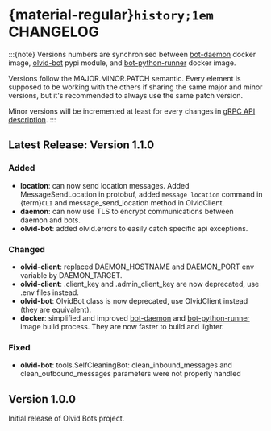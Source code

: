 # {material-regular}`history;1em` CHANGELOG

:::{note}
Versions numbers are synchronised between [bot-daemon](https://hub.docker.com/r/olvid/bot-daemon) docker image, [olvid-bot](https://pypi.org/project/olvid-bot/) pypi module, and  [bot-python-runner](https://hub.docker.com/r/olvid/bot-python-runner) docker image.

Versions follow the MAJOR.MINOR.PATCH semantic.
Every element is supposed to be working with the others if sharing the same major and minor versions, but it's recommended to always use the same patch version.

Minor versions will be incremented at least for every changes in [gRPC API description](https://github.com/olvid-io/Olvid-Bot-Protobuf).
:::

## Latest Release: Version 1.1.0

### Added

- **location**: can now send location messages. Added MessageSendLocation in protobuf, added `message location` command in {term}`CLI` and message_send_location method in OlvidClient.
- **daemon**: can now use TLS to encrypt communications between daemon and bots.
- **olvid-bot**: added olvid.errors to easily catch specific api exceptions.

### Changed

- **olvid-client**: replaced DAEMON_HOSTNAME and DAEMON_PORT env variable by DAEMON_TARGET.
- **olvid-client**: .client_key and .admin_client_key are now deprecated, use .env files instead.
- **olvid-bot**: OlvidBot class is now deprecated, use OlvidClient instead (they are equivalent).
- **docker**: simplified and improved [bot-daemon](https://hub.docker.com/r/olvid/bot-daemon) and [bot-python-runner](https://hub.docker.com/r/olvid/bot-python-runner) image build process. They are now faster to build and lighter.

### Fixed

- **olvid-bot**: tools.SelfCleaningBot: clean_inbound_messages and clean_outbound_messages parameters were not properly handled

## Version 1.0.0

Initial release of Olvid Bots project.

